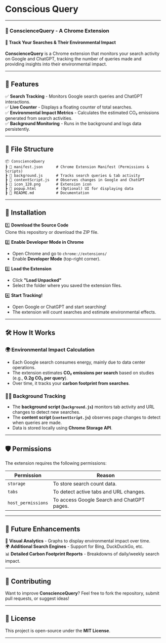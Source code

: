 # Conscious Query
---

### 📌 ConscienceQuery - A Chrome Extension  

#### 🌱 Track Your Searches & Their Environmental Impact  

**ConscienceQuery** is a Chrome extension that monitors your search activity on Google and ChatGPT, tracking the number of queries made and providing insights into their environmental impact.  

---

## 🚀 Features  

✅ **Search Tracking** - Monitors Google search queries and ChatGPT interactions.  
✅ **Live Counter** - Displays a floating counter of total searches.  
✅ **Environmental Impact Metrics** - Calculates the estimated CO₂ emissions generated from search activities.  
✅ **Background Monitoring** - Runs in the background and logs data persistently.  

---

## 📂 File Structure  

```
📦 ConscienceQuery
┣ 📜 manifest.json      # Chrome Extension Manifest (Permissions & Scripts)
┣ 📜 background.js      # Tracks search queries & tab activity
┣ 📜 contentScript.js   # Observes changes in Google and ChatGPT
┣ 📜 icon_128.png       # Extension icon
┣ 📜 popup.html         # (Optional) UI for displaying data
┣ 📜 README.md          # Documentation
```

---

## 🔧 Installation  

1️⃣ **Download the Source Code**  
   Clone this repository or download the ZIP file.  

2️⃣ **Enable Developer Mode in Chrome**  
   - Open Chrome and go to `chrome://extensions/`  
   - Enable **Developer Mode** (top-right corner).  

3️⃣ **Load the Extension**  
   - Click **"Load Unpacked"**  
   - Select the folder where you saved the extension files.  

4️⃣ **Start Tracking!**  
   - Open Google or ChatGPT and start searching!  
   - The extension will count searches and estimate environmental effects.  

---

## 🛠️ How It Works  

### 🌍 Environmental Impact Calculation  

- Each Google search consumes energy, mainly due to data center operations.  
- The extension estimates **CO₂ emissions per search** based on studies (e.g., **0.2g CO₂ per query**).  
- Over time, it tracks your **carbon footprint from searches**.  

### 🕵️‍♂️ Background Tracking  

- The **background script (`background.js`)** monitors tab activity and URL changes to detect new searches.  
- The **content script (`contentScript.js`)** observes page changes to detect when queries are made.  
- Data is stored locally using **Chrome Storage API**.  

---

## 🛡️ Permissions  

The extension requires the following permissions:  

| Permission    | Reason |
|--------------|--------|
| `storage`    | To store search count data. |
| `tabs`       | To detect active tabs and URL changes. |
| `host_permissions` | To access Google Search and ChatGPT pages. |

---

## 📝 Future Enhancements  

🚀 **Visual Analytics** - Graphs to display environmental impact over time.  
🌍 **Additional Search Engines** - Support for Bing, DuckDuckGo, etc.  
📊 **Detailed Carbon Footprint Reports** - Breakdowns of daily/weekly search impact.  

---

## 🤝 Contributing  

Want to improve **ConscienceQuery**? Feel free to fork the repository, submit pull requests, or suggest ideas!  

---

## 📜 License  

This project is open-source under the **MIT License**.  

---

